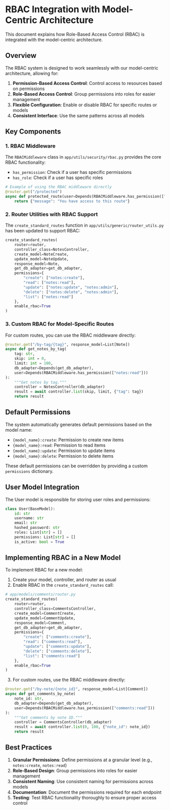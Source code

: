 # RBAC Integration with Model-Centric Architecture

This document explains how Role-Based Access Control (RBAC) is integrated with the model-centric architecture.

## Overview

The RBAC system is designed to work seamlessly with our model-centric architecture, allowing for:

1. **Permission-Based Access Control**: Control access to resources based on permissions
2. **Role-Based Access Control**: Group permissions into roles for easier management
3. **Flexible Configuration**: Enable or disable RBAC for specific routes or models
4. **Consistent Interface**: Use the same patterns across all models

## Key Components

### 1. RBAC Middleware

The `RBACMiddleware` class in `app/utils/security/rbac.py` provides the core RBAC functionality:

- `has_permission`: Check if a user has specific permissions
- `has_role`: Check if a user has specific roles

```python
# Example of using the RBAC middleware directly
@router.get("/protected")
async def protected_route(user=Depends(RBACMiddleware.has_permission(["notes:read"]))):
    return {"message": "You have access to this route"}
```

### 2. Router Utilities with RBAC Support

The `create_standard_routes` function in `app/utils/generic/router_utils.py` has been updated to support RBAC:

```python
create_standard_routes(
    router=router,
    controller_class=NotesController,
    create_model=NoteCreate,
    update_model=NoteUpdate,
    response_model=Note,
    get_db_adapter=get_db_adapter,
    permissions={
        "create": ["notes:create"],
        "read": ["notes:read"],
        "update": ["notes:update", "notes:admin"],
        "delete": ["notes:delete", "notes:admin"],
        "list": ["notes:read"]
    },
    enable_rbac=True
)
```

### 3. Custom RBAC for Model-Specific Routes

For custom routes, you can use the RBAC middleware directly:

```python
@router.get("/by-tag/{tag}", response_model=List[Note])
async def get_notes_by_tag(
    tag: str,
    skip: int = 0,
    limit: int = 100,
    db_adapter=Depends(get_db_adapter),
    user=Depends(RBACMiddleware.has_permission(["notes:read"]))
):
    """Get notes by tag."""
    controller = NotesController(db_adapter)
    result = await controller.list(skip, limit, {"tag": tag})
    return result
```

## Default Permissions

The system automatically generates default permissions based on the model name:

- `{model_name}:create`: Permission to create new items
- `{model_name}:read`: Permission to read items
- `{model_name}:update`: Permission to update items
- `{model_name}:delete`: Permission to delete items

These default permissions can be overridden by providing a custom `permissions` dictionary.

## User Model Integration

The User model is responsible for storing user roles and permissions:

```python
class User(BaseModel):
    id: str
    username: str
    email: str
    hashed_password: str
    roles: List[str] = []
    permissions: List[str] = []
    is_active: bool = True
```

## Implementing RBAC in a New Model

To implement RBAC for a new model:

1. Create your model, controller, and router as usual
2. Enable RBAC in the `create_standard_routes` call:

```python
# app/models/comments/router.py
create_standard_routes(
    router=router,
    controller_class=CommentsController,
    create_model=CommentCreate,
    update_model=CommentUpdate,
    response_model=Comment,
    get_db_adapter=get_db_adapter,
    permissions={
        "create": ["comments:create"],
        "read": ["comments:read"],
        "update": ["comments:update"],
        "delete": ["comments:delete"],
        "list": ["comments:read"]
    },
    enable_rbac=True
)
```

3. For custom routes, use the RBAC middleware directly:

```python
@router.get("/by-note/{note_id}", response_model=List[Comment])
async def get_comments_by_note(
    note_id: str,
    db_adapter=Depends(get_db_adapter),
    user=Depends(RBACMiddleware.has_permission(["comments:read"]))
):
    """Get comments by note ID."""
    controller = CommentsController(db_adapter)
    result = await controller.list(0, 100, {"note_id": note_id})
    return result
```

## Best Practices

1. **Granular Permissions**: Define permissions at a granular level (e.g., `notes:create`, `notes:read`)
2. **Role-Based Design**: Group permissions into roles for easier management
3. **Consistent Naming**: Use consistent naming for permissions across models
4. **Documentation**: Document the permissions required for each endpoint
5. **Testing**: Test RBAC functionality thoroughly to ensure proper access control
